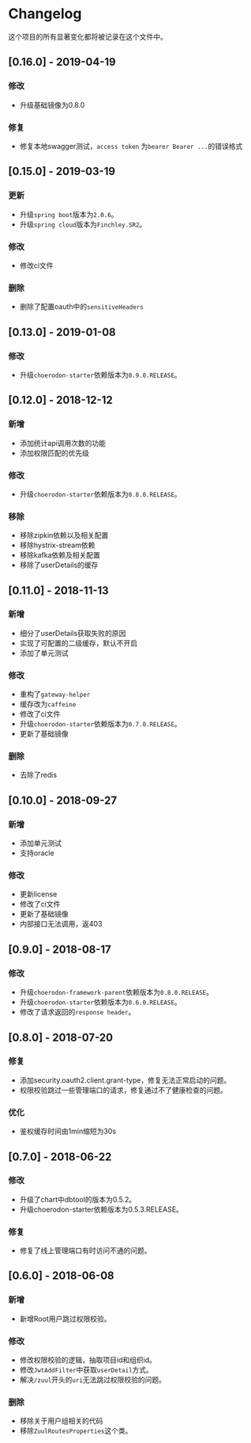 # Changelog

这个项目的所有显著变化都将被记录在这个文件中。

## [0.16.0] - 2019-04-19

### 修改

- 升级基础镜像为0.8.0

### 修复

- 修复本地swagger测试，`access token` 为`bearer Bearer ...`的错误格式

## [0.15.0] - 2019-03-19

### 更新

- 升级`spring boot`版本为`2.0.6`。
- 升级`spring cloud`版本为`Finchley.SR2`。

### 修改

- 修改ci文件

### 删除

- 删除了配置oauth中的`sensitiveHeaders`

## [0.13.0] - 2019-01-08

### 修改

- 升级`choerodon-starter`依赖版本为`0.9.0.RELEASE`。

## [0.12.0] - 2018-12-12

### 新增

- 添加统计api调用次数的功能
- 添加权限匹配的优先级

### 修改

- 升级`choerodon-starter`依赖版本为`0.8.0.RELEASE`。

### 移除

- 移除zipkin依赖以及相关配置
- 移除hystrix-stream依赖
- 移除kafka依赖及相关配置
- 移除了userDetails的缓存

## [0.11.0] - 2018-11-13

### 新增

- 细分了userDetails获取失败的原因
- 实现了可配置的二级缓存，默认不开启
- 添加了单元测试

### 修改

- 重构了`gateway-helper`
- 缓存改为`caffeine`
- 修改了ci文件
- 升级`choerodon-starter`依赖版本为`0.7.0.RELEASE`。
- 更新了基础镜像

### 删除

- 去除了redis

## [0.10.0] - 2018-09-27

### 新增

- 添加单元测试
- 支持oracle

### 修改

- 更新license 
- 修改了ci文件
- 更新了基础镜像
- 内部接口无法调用，返403

## [0.9.0] - 2018-08-17

### 修改

- 升级`choerodon-framework-parent`依赖版本为`0.8.0.RELEASE`。
- 升级`choerodon-starter`依赖版本为`0.6.0.RELEASE`。
- 修改了请求返回的`response header`。

## [0.8.0] - 2018-07-20

### 修复

- 添加security.oauth2.client.grant-type，修复无法正常启动的问题。
- 权限校验跳过一些管理端口的请求，修复通过不了健康检查的问题。

### 优化

- 鉴权缓存时间由1min缩短为30s

## [0.7.0] - 2018-06-22

### 修改

- 升级了chart中dbtool的版本为0.5.2。
- 升级choerodon-starter依赖版本为0.5.3.RELEASE。

### 修复

- 修复了线上管理端口有时访问不通的问题。

## [0.6.0] - 2018-06-08

### 新增

- 新增Root用户跳过权限校验。

### 修改

- 修改权限校验的逻辑，抽取项目id和组织id。
- 修改`JwtAddFilter`中获取`userDetail`方式。
- 解决`/zuul`开头的`uri`无法跳过权限校验的问题。

### 删除

- 移除关于用户组相关的代码
- 移除`ZuulRoutesProperties`这个类。

